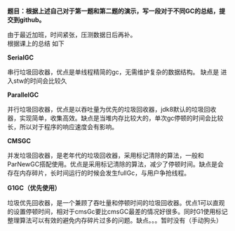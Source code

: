 **题目：根据上述自己对于第一题和第二题的演示，写一段对于不同GC的总结，提交到github。**

由于最近加班，时间紧张，压测数据日后再补。  
根据课上的总结 如下  

**SerialGC**

串行垃圾回收器，优点是单线程精简的gc，无需维护复杂的数据结构。 缺点是 进入stw的时间会比较久  

**ParallelGC**

并行垃圾回收器，优点是以吞吐量为优先的垃圾回收器，jdk8默认的垃圾回收器，实现简单，收集高效。缺点是当堆内存比较大的，单次gc停顿的时间会比较长，所以对于程序的响应速度会有影响。  

**CMSGC**

并发垃圾回收器，是老年代的垃圾回收器，采用标记清除的算法，一般和ParNewGC搭配使用。优点是采用标记清除的算法，减少了停顿时间。缺点是会存在内存碎片，长时间运行的时候会发生fullGc，与用户争抢线程。  

**G1GC（优先使用）**

垃圾优先回收器，是一个兼顾了吞吐量和停顿时间的垃圾回收器。优点1可以直观的设置停顿时间，相对于cmsGc要比cmsGC最差的情况好很多。同时G1使用标记整理算法可以有效的避免内存碎片过多的问题。缺点。。。暂时没有（手动狗头）  

